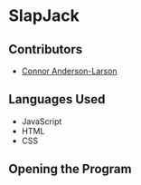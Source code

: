 # SlapJack

## Contributors ##

* [Connor Anderson-Larson](https://github.com/ConnorAndersonLarson)

## Languages Used ##

* JavaScript
* HTML
* CSS

## Opening the Program
